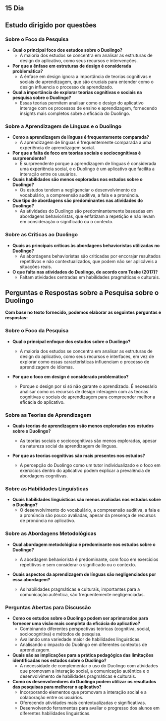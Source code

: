 ## 15 Dia

## **Estudo dirigido por questões**


### Sobre o Foco da Pesquisa

* **Qual o principal foco dos estudos sobre o Duolingo?**
    * A maioria dos estudos se concentra em analisar as estruturas de design do aplicativo, como seus recursos e intervenções.
* **Por que a ênfase em estruturas de design é considerada problemática?**
    * A ênfase em design ignora a importância de teorias cognitivas e sociais de aprendizagem, que são cruciais para entender como o design influencia o processo de aprendizado.
* **Qual a importância de explorar teorias cognitivas e sociais na pesquisa sobre o Duolingo?**
    * Essas teorias permitem analisar como o design do aplicativo interage com os processos de ensino e aprendizagem, fornecendo insights mais completos sobre a eficácia do Duolingo.

### Sobre a Aprendizagem de Línguas e o Duolingo

* **Como a aprendizagem de línguas é frequentemente comparada?**
    * A aprendizagem de línguas é frequentemente comparada a uma experiência de aprendizagem social.
* **Por que a falta de foco em teorias sociais e sociocognitivas é surpreendente?**
    * É surpreendente porque a aprendizagem de línguas é considerada uma experiência social, e o Duolingo é um aplicativo que facilita a interação entre os usuários.
* **Quais habilidades são menos exploradas nos estudos sobre o Duolingo?**
    * Os estudos tendem a negligenciar o desenvolvimento do vocabulário, a compreensão auditiva, a fala e a pronúncia.
* **Que tipo de abordagens são predominantes nas atividades do Duolingo?**
    * As atividades do Duolingo são predominantemente baseadas em abordagens behavioristas, que enfatizam a repetição e não levam em consideração o significado ou o contexto.

### Sobre as Críticas ao Duolingo

* **Quais as principais críticas às abordagens behavioristas utilizadas no Duolingo?**
    * As abordagens behavioristas são criticadas por encorajar resultados repetitivos e não contextualizados, que podem não ser aplicáveis a situações reais.
* **O que falta nas atividades do Duolingo, de acordo com Teske (2017)?**
    * Faltam atividades centradas em habilidades pragmáticas e culturais.
## Perguntas e Respostas sobre a Pesquisa sobre o Duolingo

**Com base no texto fornecido, podemos elaborar as seguintes perguntas e respostas:**

### Sobre o Foco da Pesquisa

* **Qual o principal enfoque dos estudos sobre o Duolingo?**
    * A maioria dos estudos se concentra em analisar as estruturas de design do aplicativo, como seus recursos e interfaces, em vez de explorar como essas características influenciam o processo de aprendizagem de idiomas.

* **Por que o foco em design é considerado problemático?**
    * Porque o design por si só não garante o aprendizado. É necessário analisar como os recursos de design interagem com as teorias cognitivas e sociais de aprendizagem para compreender melhor a eficácia do aplicativo.

### Sobre as Teorias de Aprendizagem

* **Quais teorias de aprendizagem são menos exploradas nos estudos sobre o Duolingo?**
    * As teorias sociais e sociocognitivas são menos exploradas, apesar da natureza social da aprendizagem de línguas.

* **Por que as teorias cognitivas são mais presentes nos estudos?**
    * A percepção do Duolingo como um tutor individualizado e o foco em exercícios dentro do aplicativo podem explicar a prevalência de abordagens cognitivas.

### Sobre as Habilidades Linguísticas

* **Quais habilidades linguísticas são menos avaliadas nos estudos sobre o Duolingo?**
    * O desenvolvimento do vocabulário, a compreensão auditiva, a fala e a pronúncia são pouco avaliadas, apesar da presença de recursos de pronúncia no aplicativo.

### Sobre as Abordagens Metodológicas

* **Qual abordagem metodológica é predominante nos estudos sobre o Duolingo?**
    * A abordagem behaviorista é predominante, com foco em exercícios repetitivos e sem considerar o significado ou o contexto.

* **Quais aspectos da aprendizagem de línguas são negligenciados por essa abordagem?**
    * As habilidades pragmáticas e culturais, importantes para a comunicação autêntica, são frequentemente negligenciadas.

### Perguntas Abertas para Discussão

* **Como os estudos sobre o Duolingo podem ser aprimorados para fornecer uma visão mais completa da eficácia do aplicativo?**
    * Combinando diferentes perspectivas teóricas (cognitiva, social, sociocognitiva) e métodos de pesquisa.
    * Avaliando uma variedade maior de habilidades linguísticas.
    * Analisando o impacto do Duolingo em diferentes contextos de aprendizagem.
* **Quais são as implicações para a prática pedagógica das limitações identificadas nos estudos sobre o Duolingo?**
    * A necessidade de complementar o uso do Duolingo com atividades que promovam a interação social, a comunicação autêntica e o desenvolvimento de habilidades pragmáticas e culturais.
* **Como os desenvolvedores do Duolingo podem utilizar os resultados das pesquisas para melhorar o aplicativo?**
    * Incorporando elementos que promovam a interação social e a colaboração entre os usuários.
    * Oferecendo atividades mais contextualizadas e significativas.
    * Desenvolvendo ferramentas para avaliar o progresso dos alunos em diferentes habilidades linguísticas.


